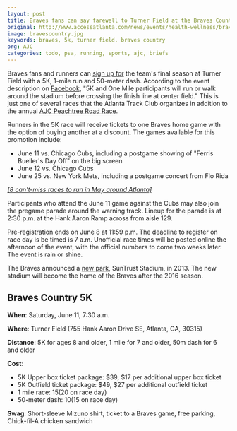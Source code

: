 ```yaml
---
layout: post
title: Braves fans can say farewell to Turner Field at the Braves Country 5K
original: http://www.accessatlanta.com/news/events/health-wellness/braves-country-5k-combines-running-and-baseball/nrGXx/
image: bravescountry.jpg
keywords: braves, 5k, turner field, braves country
org: AJC
categories: todo, psa, running, sports, ajc, briefs
---
```


Braves fans and runners can [sign up for](http://www.atlantatrackclub.org/2016-braves-country-5k?utm_source=Facebook&utm_medium=event&utm_campaign=Braves) the team's final season at Turner Field with a 5K, 1-mile run and 50-meter dash. According to the event description on [Facebook](https://www.facebook.com/events/572852369552529/), "5K and One Mile participants will run or walk around the stadium before crossing the finish line at center field." This is just one of several races that the Atlanta Track Club organizes in addition to the annual [AJC Peachtree Road Race](http://www.ajc.com/s/peachtree/#running-news).

<!--break-->

Runners in the 5K race will receive tickets to one Braves home game with the option of buying another at a discount. The games available for this promotion include: 

* June 11 vs. Chicago Cubs, including a postgame showing of "Ferris Bueller's Day Off" on the big screen
* June 12 vs. Chicago Cubs
* June 25 vs. New York Mets, including a postgame concert from Flo Rida

[*[8 can't-miss races to run in May around Atlanta]*](http://www.accessatlanta.com/news/events/8-races-run-may-around-atlanta/nrFZW/)

Participants who attend the June 11 game against the Cubs may also join the pregame parade around the warning track. Lineup for the parade is at 2:30 p.m. at the Hank Aaron Ramp across from aisle 129. 

Pre-registration ends on June 8 at 11:59 p.m. The deadline to register on race day is be timed is 7 a.m. Unofficial race times will be posted online the afternoon of the event, with the official numbers to come two weeks later. The event is rain or shine.

The Braves announced a [new park](http://www.ajc.com/news/sports/baseball/braves-plan-to-build-new-stadium-in-cobb/nbpNQ/), SunTrust Stadium, in 2013. The new stadium will become the home of the Braves after the 2016 season.

## Braves Country 5K

**When**: Saturday, June 11, 7:30 a.m.

**Where**: Turner Field (755 Hank Aaron Drive SE, Atlanta, GA, 30315)

**Distance**: 5K for ages 8 and older, 1 mile for 7 and older, 50m dash for 6 and older

**Cost**:

* 5K Upper box ticket package: $39, $17 per additional upper box ticket
* 5K Outfield ticket package: $49, $27 per additional outfield ticket
* 1 mile race: $15 ($20 on race day)
* 50-meter dash: $10 ($15 on race day)

**Swag**: Short-sleeve Mizuno shirt, ticket to a Braves game, free parking, Chick-fil-A chicken sandwich